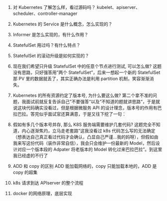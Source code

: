 1. 对 Kubernetes 了解怎么样，看过源码吗？
kubelet、apiserver、scheduler、controller-manager

2. Kubernetes 的 Service 是什么概念，怎么实现的？

3. Informer 是怎么实现的，有什么作用？

4. StatefulSet 用过吗？有什么特点？

5. StatefulSet 的滚动升级是如何实现的？

6. 现在我们希望只升级 StatefulSet 中的任意个节点进行测试, 可以怎么做? 
    这题没有思路，只好强答用”两个 StatefulSet”，后来一想起一个新的 StatefulSet 那 PV 里的数据就丢了，其实正确办法是利用 partition 机制，笑容渐渐消失。

7. Kubernetes 的所有资源约定了版本号, 为什么要这么做?
    第二个拿不准的问题，我面试前就反复告诉自己”不要强答“以及”不知道的题就讲思路“，于是就说这块代码确实没看过，但是根据微服务 API 的设计理念，版本号的作用有巴拉巴拉。答完似乎面试官还算满意，于是又往下挖了一句：

8. 假如有多几个版本号并存, 那么 K8S 服务端需要维护几套代码?
    这题完全不知道，内心逐渐焦灼，立马走老套路”这我没看过 k8s 代码怎么写的无法确定（想表达自己真正看过代码才会确认，凸显自己严谨…我的妈呀），但假如由我来写这份代码（装作非常自信），我会只会维护一份最新的 Model，然后设计对应一个版本段的 Adpater 将老版本的 Model 转化过来巴拉巴拉”。到这里我已经虚的不行了

9. ADD 和 copy 的区别
     ADD 能加载网络的，copy 只能加载本地的，ADD 是 copy 的超集

10. k8s 请求到达 APIserver 的整个流程

11. docker 的网络原理，底层实现


